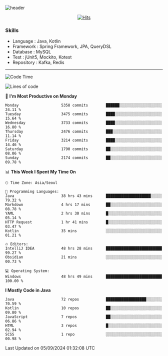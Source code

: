 <!-- Github Profile Readme로 프로필 꾸미기 : https://zzsza.github.io/development/2020/07/10/make-github-profile-readme/ -->

<!-- github theme -->
  <!-- 
    ![header](https://capsule-render.vercel.app/api?type=slice&color=e0f0e3&height=150&section=header&text=beasy&fontSize=45)
  -->
  ![header](https://capsule-render.vercel.app/api?type=soft&color=e0f0e3&height=150&section=header&text=Choi-YongSeok&fontSize=55&animation=twinkling)


<!-- hits count : https://hits.seeyoufarm.com/ -->
<div align=center>
    
  [![Hits](https://hits.seeyoufarm.com/api/count/incr/badge.svg?url=https%3A%2F%2Fgithub.com%2Fchoi-ys&count_bg=%2379C83D&title_bg=%23555555&icon=&icon_color=%23E7E7E7&title=hits&edge_flat=false)](https://hits.seeyoufarm.com)

</div>


<!-- Committed Top Lang -->
<div align=center>
</div>


### Skills
 - Language : Java, Kotlin
 - Framework : Spring Framework, JPA, QueryDSL
 - Database : MySQL
 - Test : jUnit5, Mockito, Kotest
 - Repository : Kafka, Redis

---

<!--START_SECTION:waka-->
![Code Time](http://img.shields.io/badge/Code%20Time-4%2C480%20hrs%2012%20mins-blue)

![Lines of code](https://img.shields.io/badge/From%20Hello%20World%20I%27ve%20Written-15.0%20million%20lines%20of%20code-blue)

📅 **I'm Most Productive on Monday** 

```text
Monday                   5358 commits        ██████░░░░░░░░░░░░░░░░░░░   24.11 % 
Tuesday                  3475 commits        ████░░░░░░░░░░░░░░░░░░░░░   15.64 % 
Wednesday                3733 commits        ████░░░░░░░░░░░░░░░░░░░░░   16.80 % 
Thursday                 2476 commits        ███░░░░░░░░░░░░░░░░░░░░░░   11.14 % 
Friday                   3214 commits        ████░░░░░░░░░░░░░░░░░░░░░   14.46 % 
Saturday                 1790 commits        ██░░░░░░░░░░░░░░░░░░░░░░░   08.06 % 
Sunday                   2174 commits        ██░░░░░░░░░░░░░░░░░░░░░░░   09.78 % 
```


📊 **This Week I Spent My Time On** 

```text
🕑︎ Time Zone: Asia/Seoul

💬 Programming Languages: 
Java                     38 hrs 43 mins      ████████████████████░░░░░   79.32 % 
Markdown                 4 hrs 17 mins       ██░░░░░░░░░░░░░░░░░░░░░░░   08.78 % 
YAML                     2 hrs 30 mins       █░░░░░░░░░░░░░░░░░░░░░░░░   05.14 % 
HTTP Request             1 hr 41 mins        █░░░░░░░░░░░░░░░░░░░░░░░░   03.47 % 
Kotlin                   35 mins             ░░░░░░░░░░░░░░░░░░░░░░░░░   01.21 % 

🔥 Editors: 
IntelliJ IDEA            48 hrs 28 mins      █████████████████████████   99.27 % 
Obsidian                 21 mins             ░░░░░░░░░░░░░░░░░░░░░░░░░   00.73 % 

💻 Operating System: 
Windows                  48 hrs 49 mins      █████████████████████████   100.00 % 
```

**I Mostly Code in Java** 

```text
Java                     72 repos            ██████████████████░░░░░░░   70.59 % 
Kotlin                   10 repos            ██░░░░░░░░░░░░░░░░░░░░░░░   09.80 % 
JavaScript               7 repos             ██░░░░░░░░░░░░░░░░░░░░░░░   06.86 % 
HTML                     3 repos             █░░░░░░░░░░░░░░░░░░░░░░░░   02.94 % 
SCSS                     1 repo              ░░░░░░░░░░░░░░░░░░░░░░░░░   00.98 % 
```




 Last Updated on 05/09/2024 01:32:08 UTC
<!--END_SECTION:waka-->

<!-- 
![footer](https://capsule-render.vercel.app/api?section=footer&type=slice&color=e0f0e3)
-->

